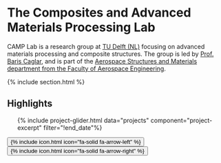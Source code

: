 ---
---
# The Composites and Advanced Materials Processing Lab

CAMP Lab is a research group at [TU Delft (NL)](https://www.tudelft.nl/en/) focusing on advanced materials processing and composite structures. The group is led by [Prof. Baris Caglar](members/baris-caglar), and is part of the [Aerospace Structures and Materials department from the Faculty of Aerospace Engineering](https://www.tudelft.nl/en/ae/organisation/departments/aerospace-structures-and-materials).

{% include section.html %}

## Highlights

<div class="glide">
  <div class="glide__track project-excerpt-container" data-glide-el="track">
    <ul class="glide__slides">
      {% include project-glider.html data="projects" component="project-excerpt" filter="!end_date"%}
    </ul>
  </div>
  <div class="glide__arrows" data-glide-el="controls">
    <button class="glide__arrow glide__arrow--left" data-glide-dir="<">{% include icon.html icon="fa-solid fa-arrow-left" %}</button>
    <button class="glide__arrow glide__arrow--right" data-glide-dir=">">{% include icon.html icon="fa-solid fa-arrow-right" %}</button>
  </div>
</div>
<script src="https://cdn.jsdelivr.net/npm/@glidejs/glide"></script>
<script>
  const config = {
    type: "carousel",
    perView: 2,
    breakpoints: {
      600: {
        perView: 2
      }
    }
  }
  new Glide('.glide', config).mount()
</script>